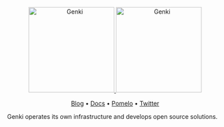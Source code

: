 &nbsp;
<p align="center">
  <a href="https://blog.genki.site/#gh-light-mode-only" target="_blank">
    <img src="https://user-images.githubusercontent.com/118148262/205803022-da8f2c77-4f9d-4aa7-85b5-f7de1b03887e.png" alt="Genki" width="200px">
  </a>
  <a href="https://blog.genki.site/#gh-dark-mode-only" target="_blank">
    <img src="https://user-images.githubusercontent.com/118148262/205803027-fbf88284-7724-488f-bbb7-7a1aefa15333.png" alt="Genki" width="200px">
  </a>
</p>

<p align="center">
    <a href="https://blog.genki.site" target="_blank">Blog</a> •
    <a href="https://docs.genki.site" target="_blank">Docs</a> •
        <a href="https://pomelo.io/grants/subdeeplyla" target="_blank">Pomelo</a> •
    <a href="https://twitter.com/mediagenki" target="_blank">Twitter</a>
</p>

Genki operates its own infrastructure and develops open source solutions.
